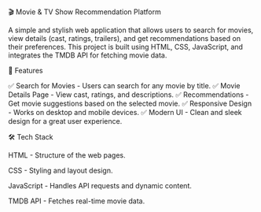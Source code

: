 🎬 Movie & TV Show Recommendation Platform

A simple and stylish web application that allows users to search for movies, view details (cast, ratings, trailers), and get recommendations based on their preferences. This project is built using HTML, CSS, JavaScript, and integrates the TMDB API for fetching movie data.

🚀 Features

✅ Search for Movies - Users can search for any movie by title.
✅ Movie Details Page - View cast, ratings, and descriptions.
✅ Recommendations - Get movie suggestions based on the selected movie.
✅ Responsive Design - Works on desktop and mobile devices.
✅ Modern UI - Clean and sleek design for a great user experience.

🛠️ Tech Stack

HTML - Structure of the web pages.

CSS - Styling and layout design.

JavaScript - Handles API requests and dynamic content.

TMDB API - Fetches real-time movie data.
